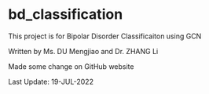 # bd_classification

This project is for Bipolar Disorder Classificaiton using GCN

Written by Ms. DU Mengjiao and Dr. ZHANG Li

Made some change on GitHub website

Last Update: 19-JUL-2022
